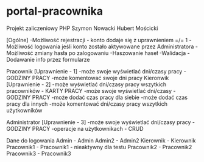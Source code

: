 # portal-pracownika
Projekt zaliczeniowy PHP
Szymon Nowacki
Hubert Mościcki



[Ogólne]
-Możliwość rejestracji - konto dodaje się z uprawnieniem =/= 1
-Możliwość logowania jeśli konto zostało aktywowane przez Administratora
-Możliwość zmiany hasła po zalogowaniu
-Haszowanie haseł
-Walidacja
-Dodawanie info przez formularze

Pracownik [Uprawnienie - 1]
-może swoje wyświetlać dni/czasy pracy - GODZINY PRACY
-może komentować swoje dni pracy 
Kieronwik [Uprawnienie - 2]
-może wyświetlać dni/czasy pracy wszytkich pracowników - KARTY PRACY
-może swoje wyświetlać dni/czasy - GODZINY PRACY
-może dodać czas pracy dla siebie
-może dodać czas pracy dla innych
-może komentować dni/czasy pracy wszytkich użytkowników

Administrator [Uprawnienie - 3]
-może swoje wyświetlać dni/czasy pracy - GODZINY PRACY
-operacje na użytkownikach - CRUD


Dane do logowania
Admin - Admin
Admin2 - Admin2
Kierownik - Kierownik
Pracownik1 - Pracownik1 - nieaktywny dla testu
Pracownik2 - Pracownik2 
Pracownik3 - Pracownik3 

